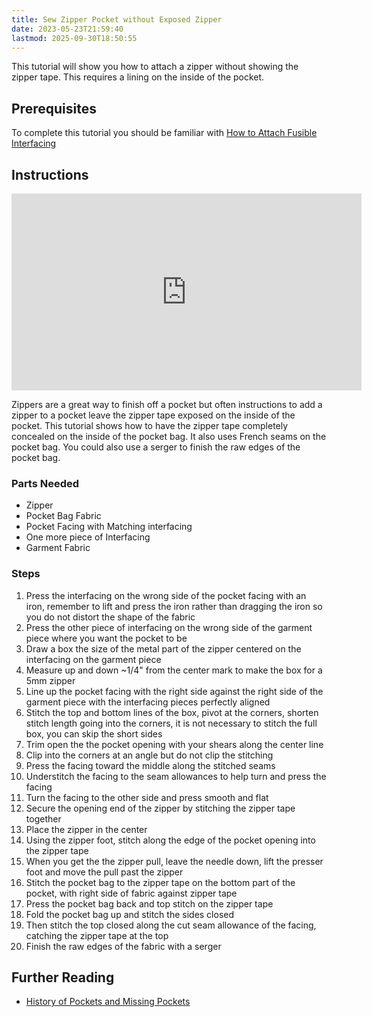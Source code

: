 ```yaml
---
title: Sew Zipper Pocket without Exposed Zipper
date: 2023-05-23T21:59:40
lastmod: 2025-09-30T18:50:55
---
```


This tutorial will show you how to attach a zipper without showing the zipper tape. This requires a lining on the inside of the pocket.

## Prerequisites

To complete this tutorial you should be familiar with [How to Attach Fusible Interfacing](./how-to-attach-fusible-interfacing.md)

## Instructions

<div class="iframe-16-9-container"><iframe class="youTubeIframe" width="560" height="315" src="https://www.youtube.com/embed/-ewFvZeIo3Y" title="YouTube video player" frameborder="0" allow="accelerometer; autoplay; clipboard-write; encrypted-media; gyroscope; picture-in-picture; web-share" referrerpolicy="strict-origin-when-cross-origin" allowfullscreen></iframe></div>

Zippers are a great way to finish off a pocket but often instructions to add a zipper to a pocket leave the zipper tape exposed on the inside of the pocket. This tutorial shows how to have the zipper tape completely concealed on the inside of the pocket bag. It also uses French seams on the pocket bag. You could also use a serger to finish the raw edges of the pocket bag.

### Parts Needed

- Zipper
- Pocket Bag Fabric
- Pocket Facing with Matching interfacing
- One more piece of Interfacing
- Garment Fabric

### Steps

1. Press the interfacing on the wrong side of the pocket facing with an iron, remember to lift and press the iron rather than dragging the iron so you do not distort the shape of the fabric
2. Press the other piece of interfacing on the wrong side of the garment piece where you want the pocket to be
3. Draw a box the size of the metal part of the zipper centered on the interfacing on the garment piece
4. Measure up and down ~1/4" from the center mark to make the box for a 5mm zipper
5. Line up the pocket facing with the right side against the right side of the garment piece with the interfacing pieces perfectly aligned
6. Stitch the top and bottom lines of the box, pivot at the corners, shorten stitch length going into the corners, it is not necessary to stitch the full box, you can skip the short sides
7. Trim open the the pocket opening with your shears along the center line
8. Clip into the corners at an angle but do not clip the stitching
9. Press the facing toward the middle along the stitched seams
10. Understitch the facing to the seam allowances to help turn and press the facing
11. Turn the facing to the other side and press smooth and flat
12. Secure the opening end of the zipper by stitching the zipper tape together
13. Place the zipper in the center
14. Using the zipper foot, stitch along the edge of the pocket opening into the zipper tape
15. When you get the the zipper pull, leave the needle down, lift the presser foot and move the pull past the zipper
16. Stitch the pocket bag to the zipper tape on the bottom part of the pocket, with right side of fabric against zipper tape
17. Press the pocket bag back and top stitch on the zipper tape
18. Fold the pocket bag up and stitch the sides closed
19. Then stitch the top closed along the cut seam allowance of the facing, catching the zipper tape at the top
20. Finish the raw edges of the fabric with a serger

## Further Reading

- [History of Pockets and Missing Pockets](./history-of-pockets-&-missing-pockets.md)
